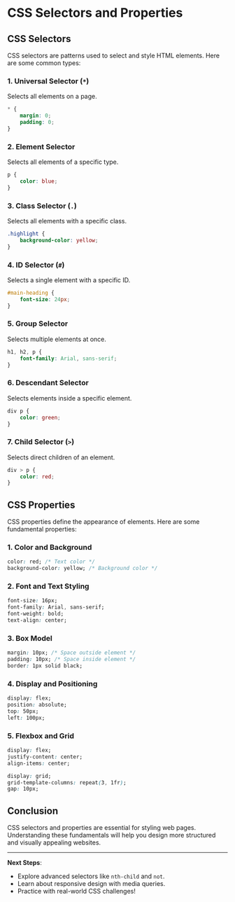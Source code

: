 # CSS Selectors and Properties

## CSS Selectors
CSS selectors are patterns used to select and style HTML elements. Here are some common types:

### 1. Universal Selector (`*`)
Selects all elements on a page.
```css
* {
    margin: 0;
    padding: 0;
}
```

### 2. Element Selector
Selects all elements of a specific type.
```css
p {
    color: blue;
}
```

### 3. Class Selector (`.`)
Selects all elements with a specific class.
```css
.highlight {
    background-color: yellow;
}
```

### 4. ID Selector (`#`)
Selects a single element with a specific ID.
```css
#main-heading {
    font-size: 24px;
}
```

### 5. Group Selector
Selects multiple elements at once.
```css
h1, h2, p {
    font-family: Arial, sans-serif;
}
```

### 6. Descendant Selector
Selects elements inside a specific element.
```css
div p {
    color: green;
}
```

### 7. Child Selector (`>`)
Selects direct children of an element.
```css
div > p {
    color: red;
}
```

 

## CSS Properties
CSS properties define the appearance of elements. Here are some fundamental properties:

### 1. Color and Background
```css
color: red; /* Text color */
background-color: yellow; /* Background color */
```

### 2. Font and Text Styling
```css
font-size: 16px;
font-family: Arial, sans-serif;
font-weight: bold;
text-align: center;
```

### 3. Box Model
```css
margin: 10px; /* Space outside element */
padding: 10px; /* Space inside element */
border: 1px solid black;
```

### 4. Display and Positioning
```css
display: flex;
position: absolute;
top: 50px;
left: 100px;
```

### 5. Flexbox and Grid
```css
display: flex;
justify-content: center;
align-items: center;
```
```css
display: grid;
grid-template-columns: repeat(3, 1fr);
gap: 10px;
```

## Conclusion
CSS selectors and properties are essential for styling web pages. Understanding these fundamentals will help you design more structured and visually appealing websites.

---
**Next Steps**:
- Explore advanced selectors like `nth-child` and `not`.
- Learn about responsive design with media queries.
- Practice with real-world CSS challenges!
